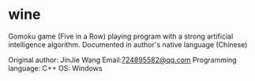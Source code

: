 # wine
Gomoku game (Five in a Row) playing program with a strong artificial intelligence algorithm. Documented in author's native language (Chinese)

Original author: JinJie Wang
Email:724895582@qq.com
Programming language: C++
OS: Windows
